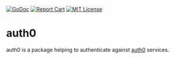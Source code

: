 [![GoDoc](https://godoc.org/github.com/yageek/auth0?status.png)](https://godoc.org/github.com/yageek/auth0) [![Report Cart](http://goreportcard.com/badge/yageek/auth0)](http://goreportcard.com/report/yageek/auth0) [![MIT License](http://img.shields.io/badge/license-MIT-blue.svg?style=flat)](LICENSE)

# auth0

auth0 is a package helping to authenticate against [auth0](https://auth0.com) services.
